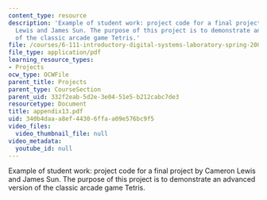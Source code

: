 ```yaml
---
content_type: resource
description: 'Example of student work: project code for a final project by Cameron
  Lewis and James Sun. The purpose of this project is to demonstrate an advanced version
  of the classic arcade game Tetris.'
file: /courses/6-111-introductory-digital-systems-laboratory-spring-2006/340b4daaa8ef44306ffaa09e576bc9f5_appendix13.pdf
file_type: application/pdf
learning_resource_types:
- Projects
ocw_type: OCWFile
parent_title: Projects
parent_type: CourseSection
parent_uid: 332f2eab-5d2e-3e04-51e5-b212cabc7de3
resourcetype: Document
title: appendix13.pdf
uid: 340b4daa-a8ef-4430-6ffa-a09e576bc9f5
video_files:
  video_thumbnail_file: null
video_metadata:
  youtube_id: null
---
```

Example of student work: project code for a final project by Cameron Lewis and James Sun. The purpose of this project is to demonstrate an advanced version of the classic arcade game Tetris.

